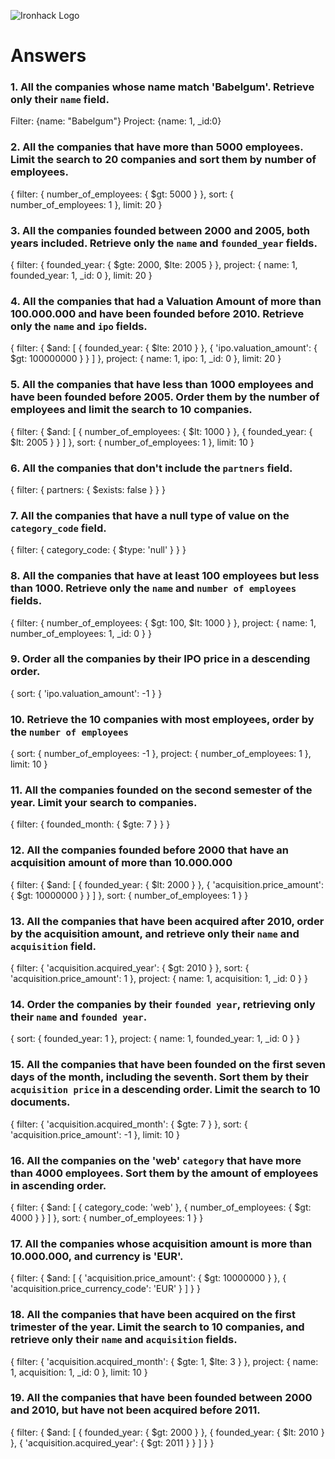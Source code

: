 ![Ironhack Logo](https://i.imgur.com/1QgrNNw.png)

# Answers

### 1. All the companies whose name match 'Babelgum'. Retrieve only their `name` field.
Filter: {name: "Babelgum"}
Project: {name: 1, _id:0}

### 2. All the companies that have more than 5000 employees. Limit the search to 20 companies and sort them by **number of employees**.
{
 filter: {
  number_of_employees: {
   $gt: 5000
  }
 },
 sort: {
  number_of_employees: 1
 },
 limit: 20
}

### 3. All the companies founded between 2000 and 2005, both years included. Retrieve only the `name` and `founded_year` fields.
{
 filter: {
  founded_year: {
   $gte: 2000,
   $lte: 2005
  }
 },
 project: {
  name: 1,
  founded_year: 1,
  _id: 0
 },
 limit: 20
}

### 4. All the companies that had a Valuation Amount of more than 100.000.000 and have been founded before 2010. Retrieve only the `name` and `ipo` fields.

{
 filter: {
  $and: [
   {
    founded_year: {
     $lte: 2010
    }
   },
   {
    'ipo.valuation_amount': {
     $gt: 100000000
    }
   }
  ]
 },
 project: {
  name: 1,
  ipo: 1,
  _id: 0
 },
 limit: 20
}
### 5. All the companies that have less than 1000 employees and have been founded before 2005. Order them by the number of employees and limit the search to 10 companies.

{
 filter: {
  $and: [
   {
    number_of_employees: {
     $lt: 1000
    }
   },
   {
    founded_year: {
     $lt: 2005
    }
   }
  ]
 },
 sort: {
  number_of_employees: 1
 },
 limit: 10
}
### 6. All the companies that don't include the `partners` field.

{
 filter: {
  partners: {
   $exists: false
  }
 }
}
### 7. All the companies that have a null type of value on the `category_code` field.

{
 filter: {
  category_code: {
   $type: 'null'
  }
 }
}
### 8. All the companies that have at least 100 employees but less than 1000. Retrieve only the `name` and `number of employees` fields.

{
 filter: {
  number_of_employees: {
   $gt: 100,
   $lt: 1000
  }
 },
 project: {
  name: 1,
  number_of_employees: 1,
  _id: 0
 }
}
### 9. Order all the companies by their IPO price in a descending order.

{
 sort: {
  'ipo.valuation_amount': -1
 }
}
### 10. Retrieve the 10 companies with most employees, order by the `number of employees`

{
 sort: {
  number_of_employees: -1
 },
 project: {
  number_of_employees: 1
 },
 limit: 10
}

### 11. All the companies founded on the second semester of the year. Limit your search to   companies.

{
 filter: {
  founded_month: {
   $gte: 7
  }
 }
}

### 12. All the companies founded before 2000 that have an acquisition amount of more than 10.000.000

{
 filter: {
  $and: [
   {
    founded_year: {
     $lt: 2000
    }
   },
   {
    'acquisition.price_amount': {
     $gt: 10000000
    }
   }
  ]
 },
 sort: {
  number_of_employees: 1
 }
}
### 13. All the companies that have been acquired after 2010, order by the acquisition amount, and retrieve only their `name` and `acquisition` field.

{
 filter: {
  'acquisition.acquired_year': {
   $gt: 2010
  }
 },
 sort: {
  'acquisition.price_amount': 1
 },
 project: {
  name: 1,
  acquisition: 1,
  _id: 0
 }
}
### 14. Order the companies by their `founded year`, retrieving only their `name` and `founded year`.

{
 sort: {
  founded_year: 1
 },
 project: {
  name: 1,
  founded_year: 1,
  _id: 0
 }
}

### 15. All the companies that have been founded on the first seven days of the month, including the seventh. Sort them by their `acquisition price` in a descending order. Limit the search to 10 documents.

{
 filter: {
  'acquisition.acquired_month': {
   $gte: 7
  }
 },
 sort: {
  'acquisition.price_amount': -1
 },
 limit: 10
}

### 16. All the companies on the 'web' `category` that have more than 4000 employees. Sort them by the amount of employees in ascending order.

{
 filter: {
  $and: [
   {
    category_code: 'web'
   },
   {
    number_of_employees: {
     $gt: 4000
    }
   }
  ]
 },
 sort: {
  number_of_employees: 1
 }
}
### 17. All the companies whose acquisition amount is more than 10.000.000, and currency is 'EUR'.

{
 filter: {
  $and: [
   {
    'acquisition.price_amount': {
     $gt: 10000000
    }
   },
   {
    'acquisition.price_currency_code': 'EUR'
   }
  ]
 }
}
### 18. All the companies that have been acquired on the first trimester of the year. Limit the search to 10 companies, and retrieve only their `name` and `acquisition` fields.

{
 filter: {
  'acquisition.acquired_month': {
   $gte: 1,
   $lte: 3
  }
 },
 project: {
  name: 1,
  acquisition: 1,
  _id: 0
 },
 limit: 10
}
### 19. All the companies that have been founded between 2000 and 2010, but have not been acquired before 2011.

{
 filter: {
  $and: [
   {
    founded_year: {
     $gt: 2000
    }
   },
   {
    founded_year: {
     $lt: 2010
    }
   },
   {
    'acquisition.acquired_year': {
     $gt: 2011
    }
   }
  ]
 }
}

